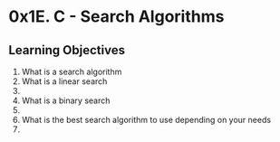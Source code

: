 # 0x1E. C - Search Algorithms

## Learning Objectives

<ol>
<li>What is a search algorithm</li>
<li>What is a linear search<li>
<li>What is a binary search<li>
<li>What is the best search algorithm to use depending on your needs<li>
</ol>